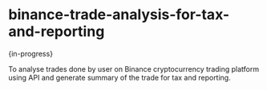 # binance-trade-analysis-for-tax-and-reporting

{in-progress}

To analyse trades done by user on Binance cryptocurrency trading platform using API and generate summary of the trade for tax and reporting.

